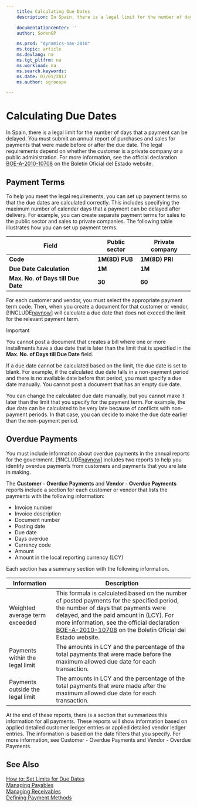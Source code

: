 ```yaml
---
    title: Calculating Due Dates
    description: In Spain, there is a legal limit for the number of days that a payment can be delayed. You must submit an annual report of purchases and sales for payments that were made before or after the due date.

    documentationcenter: ''
    author: SorenGP

    ms.prod: "dynamics-nav-2018"
    ms.topic: article
    ms.devlang: na
    ms.tgt_pltfrm: na
    ms.workload: na
    ms.search.keywords:
    ms.date: 07/01/2017
    ms.author: sgroespe

---
```

# Calculating Due Dates
In Spain, there is a legal limit for the number of days that a payment can be delayed. You must submit an annual report of purchases and sales for payments that were made before or after the due date. The legal requirements depend on whether the customer is a private company or a public administration. For more information, see the official declaration [BOE-A-2010-10708](http://go.microsoft.com/fwlink/?LinkId=224630) on the Boletín Oficial del Estado website.  

## Payment Terms  
To help you meet the legal requirements, you can set up payment terms so that the due dates are calculated correctly. This includes specifying the maximum number of calendar days that a payment can be delayed after delivery. For example, you can create separate payment terms for sales to the public sector and sales to private companies. The following table illustrates how you can set up payment terms.  

|Field|Public sector|Private company|  
|---------------------------------|-------------------|---------------------|  
|**Code**|**1M(8D) PUB**|**1M(8D) PRI**|  
|**Due Date Calculation**|**1M**|**1M**|  
|**Max. No. of Days till Due Date**|**30**|**60**|  

 For each customer and vendor, you must select the appropriate payment term code. Then, when you create a document for that customer or vendor, [!INCLUDE[navnow](../../includes/navnow_md.md)] will calculate a due date that does not exceed the limit for the relevant payment term.  

> [!IMPORTANT]  
>  You cannot post a document that creates a bill where one or more installments have a due date that is later than the limit that is specified in the **Max. No. of Days till Due Date** field.  

 If a due date cannot be calculated based on the limit, the due date is set to blank. For example, if the calculated due date falls in a non-payment period and there is no available date before that period, you must specify a due date manually. You cannot post a document that has an empty due date.  

 You can change the calculated due date manually, but you cannot make it later than the limit that you specify for the payment term. For example, the due date can be calculated to be very late because of conflicts with non-payment periods. In that case, you can decide to make the due date earlier than the non-payment period.  

## Overdue Payments  
 You must include information about overdue payments in the annual reports for the government. [!INCLUDE[navnow](../../includes/navnow_md.md)] includes two reports to help you identify overdue payments from customers and payments that you are late in making.  

 The **Customer - Overdue Payments** and **Vendor - Overdue Payments** reports include a section for each customer or vendor that lists the payments with the following information:  

- Invoice number  
- Invoice description  
- Document number  
- Posting date  
- Due date  
- Days overdue  
- Currency code  
- Amount  
- Amount in the local reporting currency (LCY)  

Each section has a summary section with the following information.  

|Information|Description|  
|-----------------|---------------------------------------|  
|Weighted average term exceeded|This formula is calculated based on the number of posted payments for the specified period, the number of days that payments were delayed, and the paid amount in (LCY). For more information, see the official declaration [BOE-A-2010-10708](http://go.microsoft.com/fwlink/?LinkId=224630) on the Boletín Oficial del Estado website.|  
|Payments within the legal limit|The amounts in LCY and the percentage of the total payments that were made before the maximum allowed due date for each transaction.|  
|Payments outside the legal limit|The amounts in LCY and the percentage of the total payments that were made after the maximum allowed due date for each transaction.|  

 At the end of these reports, there is a section that summarizes this information for all payments. These reports will show information based on applied detailed customer ledger entries or applied detailed vendor ledger entries. The information is based on the date filters that you specify. For more information, see Customer - Overdue Payments and Vendor - Overdue Payments.  

## See Also  
 [How to: Set Limits for Due Dates](how-to-set-limits-for-due-dates.md)   
[Managing Payables](../../payables-manage-payables.md)  
[Managing Receivables](../../receivables-manage-receivables.md)  
 [Defining Payment Methods](../../finance-payment-methods.md)
